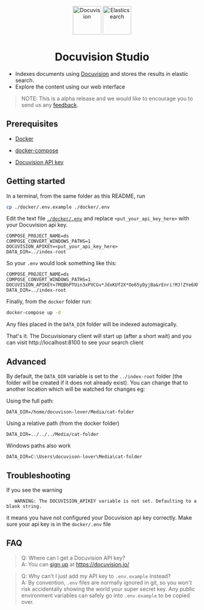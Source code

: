 <p align="center" >
    <img height="75" src="https://docuvision.io/images/logo.svg" alt="Docuvision">
    <img height="75" src="https://images.contentstack.io/v3/assets/bltefdd0b53724fa2ce/blt280217a63b82a734/5bbdaacf63ed239936a7dd56/elastic-logo.svg" alt="Elasticsearch">
</p>

<h1 align="center">
    Docuvision Studio
</h1>

- Indexes documents using [Docuvision](https://docuvision.io/) and stores the results in elastic search.
- Explore the content using our web interface 

> NOTE: This is a alpha release and we would like to encourage you to send us any [feedback](https://github.com/isarbits/docuvision). 

## Prerequisites

 - [Docker](https://www.docker.com/)  

 - [docker-compose](https://docs.docker.com/compose/)  

 - [Docuvision API key](https://docuvision.io/index.html#contact-form)  

## Getting started

In a terminal, from the same folder as this README, run
```bash
cp ./docker/.env.example ./docker/.env
```

Edit the text file [`./docker/.env`](#FAQ) and replace `<put_your_api_key_here>` with your Docuvision api key.
```
COMPOSE_PROJECT_NAME=ds
COMPOSE_CONVERT_WINDOWS_PATHS=1
DOCUVISION_APIKEY=<put_your_api_key_here>
DATA_DIR=../index-root
```
So your `.env` would look something like this:
```
COMPOSE_PROJECT_NAME=ds
COMPOSE_CONVERT_WINDOWS_PATHS=1
DOCUVISION_APIKEY=7MQBbPTUin3xPVCGv*JdxKUf2X*Oo65yDyjBa&rEnri!MJ!ZYe6XRE9$cge5fY
DATA_DIR=../index-root
```

Finally, from the `docker` folder run:
```bash
docker-compose up -d
```

Any files placed in the `DATA_DIR` folder will be indexed automagically.  

That's it. The Docuvisionary client will start up (after a short wait) and you can visit http://localhost:8100 to see your search client

## Advanced

By default, the `DATA_DIR` variable is set to the `../index-root` folder (the folder will be created if it does not already exist). You can change that to another location which will be watched for changes eg:

Using the full path:
```
DATA_DIR=/home/docuvison-lover/Media/cat-folder
```

Using a relative path (from the docker folder)
```
DATA_DIR=../../../Media/cat-folder
```

Windows paths also work
```
DATA_DIR=C:\Users\docuvison-lover\Media\cat-folder
```

## Troubleshooting

 If you see the warning 
 ```
    WARNING: The DOCUVISION_APIKEY variable is not set. Defaulting to a blank string.
 ```
 it means you have not configured your Docuvision api key correctly. Make sure your api key is in the `docker/.env` file

## FAQ

 > Q: Where can I get a Docuvision API key?  
 > A: You can [sign up](https://docuvision.io/index.html#contact-form) at https://docuvision.io/

 > Q: Why can't I just add my API key to `.env.example` instead?  
 > A: By convention, `.env` files are normally ignored in git, so you won't risk accidentally showing the world your super secret key. Any public environment variables can safely go into `.env.example` to be copied over.
